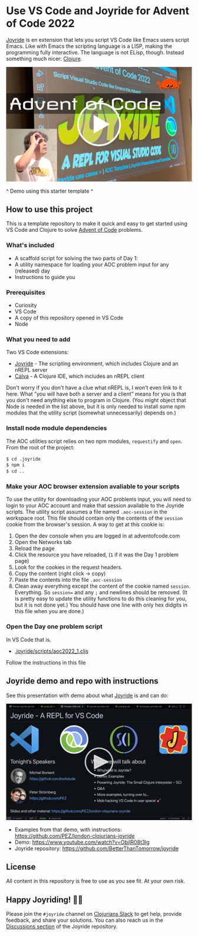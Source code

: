 # Use VS Code and Joyride for Advent of Code 2022

[Joyride](https://github.com/BetterThanTomorrow/joyride) is en extension that lets you script VS Code like Emacs users script Emacs. Like with Emacs the scripting language is a LISP, making the programming fully interactive. The language is not ELisp, though. Instead something much nicer: [Clojure](https://clojure.org).

[![Using VS Code for Solving Advent of Code, demo @ Agical](slides/images/Advent%20of%20Code%20Day%201%20at%20Agical%20VS%20Code%20Play.png)](https://www.youtube.com/watch?v=0rJvOtbJDyI)

^ Demo using this starter template ^

## How to use this project

This is a template repository to make it quick and easy to get started using VS Code and Clojure to solve [Advent of Code](https://adventofcode.com/) problems.

### What's included

* A scaffold script for solving the two parts of Day 1: []()
* A utility namespace for loading your AOC problem input for any (released) day
* Instructions to guide you

### Prerequisites

* Curiosity
* VS Code
* A copy of this repository opened in VS Code
* Node

### What you need to add

Two VS Code extensions:

* [Joyride](https://marketplace.visualstudio.com/items?itemName=betterthantomorrow.joyride) - The scripting environment, which includes Clojure and an nREPL server
* [Calva](https://marketplace.visualstudio.com/items?itemName=betterthantomorrow.calva) - A Clojure IDE, which includes an nREPL client

Don't worry if you don't have a clue what nREPL is, I won't even link to it here. What ”you will have both a server and a client” means for you is that you don't need anything else to program in Clojure. (You might object that Node is needed in the list above, but it is only needed to install some npm modules that the utility script (somewhat unnecessarily) depends on.)

### Install node module dependencies

The AOC utilities script relies on two npm modules, `requestify` and `open`. From the root of the project:

```sh
$ cd .joyride
$ npm i
$ cd ..
```

### Make your AOC browser extension avaliable to your scripts

To use the utility for downloading your AOC problems input, you will need to login to your AOC account and make that session available to the Joyride scripts. The utility script assumes a file named `.aoc-session` in the workspace root. This file should contain only the contents of the `session` cookie from the browser's session. A way to get at this cookie is:

1. Open the dev console when you are logged in at adventofcode.com
2. Open the Networks tab
3. Reload the page
4. Click the resource you have reloaded, (`1` if it was the Day 1 problem page)
5. Look for the cookies in the request headers.
6. Copy the content (right click -> copy)
7. Paste the contents into the file `.aoc-session`
8. Clean away everything except the content of the cookie named `session`. Everything. So `session=` and any `;` and newlines should be removed. (It is pretty easy to update the utility functions to do this cleaning for you, but it is not done yet.) You should have one line with only hex didgits in this file when you are done.)

### Open the Day one problem script

In VS Code that is.

* [.joyride/scripts/aoc2022_1.cljs](.joyride/scripts/aoc2022_1.cljs)

Follow the instructions in this file

## Joyride demo and repo with instructions

See this presentation with demo about what [Joyride](https://marketplace.visualstudio.com/items?itemName=betterthantomorrow.joyride) is and can do:

[![](https://github.com/PEZ/london-clojurians-joyride/raw/master/etc/London%20Clojurians%20Video%20Image.png)](https://www.youtube.com/watch?v=ObjIR08t3lg)

* Examples from that demo, with instructions: https://github.com/PEZ/london-clojurians-joyride
* Demo: https://www.youtube.com/watch?v=ObjIR08t3lg
* Joyride repository: https://github.com/BetterThanTomorrow/joyride

## License

All content in this repository is free to use as you see fit. At your own risk.

## Happy Joyriding! 🚗💨

Please join the `#joyride` channel on [Clojurians Slack](http://clojurians.net) to get help, provide feedback, and share your solutions. You can also reach us in the [Discussions section](https://github.com/BetterThanTomorrow/joyride/discussions) of the Joyride repository.

